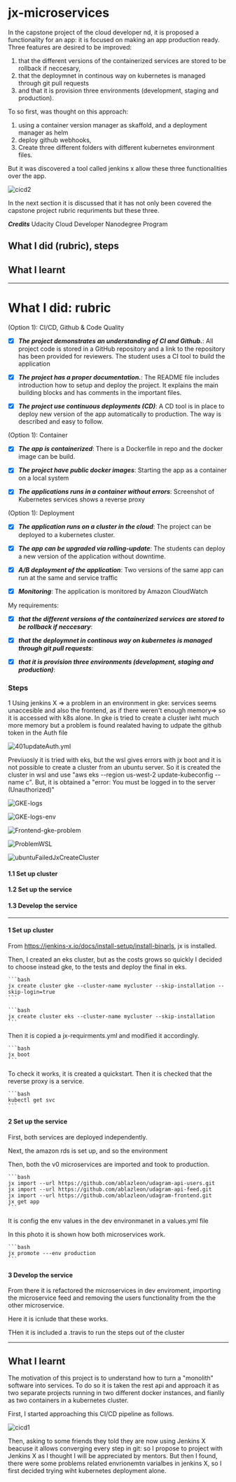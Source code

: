 
# jx-microservices

In the capstone project of the cloud developer nd, it is proposed a functionality for an app: it is focused on making an app production ready. Three features are desired to be improved: 

1. that the different versions of the containerized services are stored to be rollback if neccesary, 
2. that the deploymnet in continous way on kubernetes is managed through git pull requests 
3. and that it is provision three environments (development, staging and production). 

To so first, was thought on this approach:

1. using a container version manager as skaffold, and a deployment manager as helm
2. deploy github webhooks,
3. Create three different folders with different kubernetes environment files.

But it was discovered a tool called jenkins x allow these three functionalities over the app.

![cicd2](https://github.com/ablazleon/udagram_microservices/blob/master/screenshots/cicd2.png)

In the next section it is discussed that it has not only been covered the capstone project rubric requriments but these three.

***Credits***
Udacity Cloud Developer Nanodegree Program

## What I did (rubric), steps

## What I learnt

-----------

# What I did: rubric

(Option 1): CI/CD, Github & Code Quality

- [x] ***The project demonstrates an understanding of CI and Github.***: All project code is stored in a GitHub repository and a link to the repository has been provided for reviewers. The student uses a CI tool to build the application

- [x] ***The project has a proper documentation.***: The README file includes introduction how to setup and deploy the project. It explains the main building blocks and has comments in the important files.

- [x] ***The project use continuous deployments (CD)***: A CD tool is in place to deploy new version of the app automatically to production. The way is described and easy to follow.

(Option 1): Container

- [x] ***The app is containerized***: There is a Dockerfile in repo and the docker image can be build.

- [x] ***The project have public docker images***: Starting the app as a container on a local system

- [x] ***The applications runs in a container without errors***: Screenshot of Kubernetes services shows a reverse proxy

(Option 1): Deployment

- [x] ***The application runs on a cluster in the cloud***: The project can be deployed to a kubernetes cluster.

- [x] ***The app can be upgraded via rolling-update***: The students can deploy a new version of the application without downtime.

- [x] ***A/B deployment of the application***: Two versions of the same app can run at the same and service traffic

- [x] ***Monitoring***: The application is monitored by Amazon CloudWatch

My requirements:

- [x] ***that the different versions of the containerized services are stored to be rollback if neccesary***:

- [x] ***that the deploymnet in continous way on kubernetes is managed through git pull requests***:

- [x] ***that it is provision three environments (development, staging and production)***:


### Steps

1 Using jenkins X => a problem in an environment in gke: services seems unaccesible and also the frontend, as if there weren't enough memory=> so it is accessed with k8s alone. 
In gke is tried to create a cluster iwht much more memory but a problem is found realated having to udpate the github token in the Auth file

![401updateAuth.yml](https://github.com/ablazleon/udagram_microservices/blob/master/screenshots/401updateAuth.yml.png)

Previuosly it is tried with eks, but the wsl gives errors with jx boot and it is not possible to create a cluster from an ubuntu server. So it is created the cluster in wsl and use "aws eks --region us-west-2 update-kubeconfig --name c". But, it is obtained a "error: You must be logged in to the server (Unauthorized)" 

![GKE-logs](https://github.com/ablazleon/udagram_microservices/blob/master/screenshots/GKE-logs.png)

![GKE-logs-env](https://github.com/ablazleon/udagram_microservices/blob/master/screenshots/GKE-logs-env.png)

![Frontend-gke-problem](https://github.com/ablazleon/udagram_microservices/blob/master/screenshots/Frontend-gke-problem.png)

![ProblemWSL](https://github.com/ablazleon/udagram_microservices/blob/master/screenshots/ProblemWSL.png)

![ubuntuFailedJxCreateCluster](https://github.com/ablazleon/udagram_microservices/blob/master/screenshots/ubuntuFailedJxCreateCluster.png)

#### 1.1 Set up cluster
#### 1.2 Set up the service
#### 1.3 Develop the service

-------------

#### 1 Set up cluster

From https://jenkins-x.io/docs/install-setup/install-binarls, jx is installed.

Then, I created an eks cluster, but as the costs grows so quickly I decided to choose instead gke, to the tests and deploy the final in eks.

    ```bash
    jx create cluster gke --cluster-name mycluster --skip-installation --skip-login=true
    ```

    ```bash
    jx create cluster eks --cluster-name mycluster --skip-installation 
    ```

Then it is copied a jx-requirments.yml and modified it accordingly.

    ```bash
    jx boot 
    ```

To check it works, it is created a quickstart. Then it is checked that the reverse proxy is a service.

    ```bash
    kubectl get svc
    ```

#### 2 Set up the service

First, both services are deployed independently.

Next, the amazon rds is set up, and so the environment 

Then, both the v0 microservices are imported and took to production.

    ```bash
    jx import --url https://github.com/ablazleon/udagram-api-users.git
    jx import --url https://github.com/ablazleon/udagram-api-feed.git
    jx import --url https://github.com/ablazleon/udagram-frontend.git
    jx get app
    ```
It is config the env values in the dev environmanet in a values.yml file

In this photo it is shown how both microservices work.


    ```bash
    jx promote ---env production
    ```

#### 3 Develop the service

From there it is refactored the microservices in dev enviroment, importing the microservice feed and removing the users functionality from the the other microservice.

Here it is icnlude that these works.

THen it is included a .travis to run the steps out of the cluster

---------------------


## What I learnt

The motivation of this project is to understand how to turn a "monolith" software into services. To do so it is taken the rest api and approach it as two separate projects running in two different docker instances, and fianlly as two containers in a kubernetes cluster.

First, I started approaching this CI/CD pipeline as follows.

![cicd1](https://github.com/ablazleon/udagram_microservices/blob/master/screenshots/cicd1.png)

Then, asking to some friends they told they are now using Jenkins X beacuse it allows converging every step in git: so I propose to project with Jenkins X as I thought I will be appreciated by mentors. But then I found, there were some problems related envrionemtn varialbes in jenkins X, so I first decided trying wiht kubernetes deployment alone.
